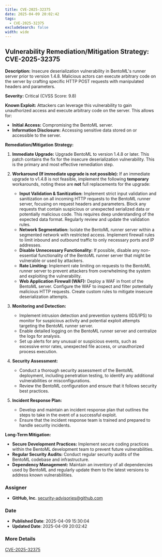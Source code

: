 ```yaml
---
title: CVE-2025-32375
date: 2025-04-09 20:02:42
tags:
  - CVE-2025-32375
excludeSearch: false
width: wide
---
```


## Vulnerability Remediation/Mitigation Strategy: CVE-2025-32375

**Description:** Insecure deserialization vulnerability in BentoML's runner server prior to version 1.4.8. Malicious actors can execute arbitrary code on the server by crafting specific HTTP POST requests with manipulated headers and parameters.

**Severity:** Critical (CVSS Score: 9.8)

**Known Exploit:** Attackers can leverage this vulnerability to gain unauthorized access and execute arbitrary code on the server. This allows for:

*   **Initial Access:**  Compromising the BentoML server.
*   **Information Disclosure:**  Accessing sensitive data stored on or accessible to the server.

**Remediation/Mitigation Strategy:**

1.  **Immediate Upgrade:** Upgrade BentoML to version 1.4.8 or later. This patch contains the fix for the insecure deserialization vulnerability. This is the primary and most effective remediation step.

2.  **Workaround (If immediate upgrade is not possible):** If an immediate upgrade to v1.4.8 is not feasible, implement the following **temporary** workarounds, noting these are **not** full replacements for the upgrade:
    *   **Input Validation & Sanitization:** Implement strict input validation and sanitization on all incoming HTTP requests to the BentoML runner server, focusing on request headers and parameters. Block any requests that contain suspicious or unexpected serialized data or potentially malicious code. This requires deep understanding of the expected data format.  Regularly review and update the validation rules.
    *   **Network Segmentation:** Isolate the BentoML runner server within a segmented network with restricted access.  Implement firewall rules to limit inbound and outbound traffic to only necessary ports and IP addresses.
    *   **Disable Unnecessary Functionality:** If possible, disable any non-essential functionality of the BentoML runner server that might be vulnerable or used by attackers.
    *   **Rate Limiting:** Implement rate limiting on requests to the BentoML runner server to prevent attackers from overwhelming the system and exploiting the vulnerability.
    *   **Web Application Firewall (WAF):**  Deploy a WAF in front of the BentoML server.  Configure the WAF to inspect and filter potentially malicious HTTP requests. Create custom rules to mitigate insecure deserialization attempts.

3.  **Monitoring and Detection:**
    *   Implement intrusion detection and prevention systems (IDS/IPS) to monitor for suspicious activity and potential exploit attempts targeting the BentoML runner server.
    *   Enable detailed logging on the BentoML runner server and centralize the logs for analysis.
    *   Set up alerts for any unusual or suspicious events, such as excessive error rates, unexpected file access, or unauthorized process execution.

4.  **Security Assessment:**
    *   Conduct a thorough security assessment of the BentoML deployment, including penetration testing, to identify any additional vulnerabilities or misconfigurations.
    *   Review the BentoML configuration and ensure that it follows security best practices.

5.  **Incident Response Plan:**
    *   Develop and maintain an incident response plan that outlines the steps to take in the event of a successful exploit.
    *   Ensure that the incident response team is trained and prepared to handle security incidents.

**Long-Term Mitigation:**

*   **Secure Development Practices:** Implement secure coding practices within the BentoML development team to prevent future vulnerabilities.
*   **Regular Security Audits:** Conduct regular security audits of the BentoML codebase and infrastructure.
*   **Dependency Management:** Maintain an inventory of all dependencies used by BentoML and regularly update them to the latest versions to address known vulnerabilities.

### Assigner
- **GitHub, Inc.** <security-advisories@github.com>

### Date
- **Published Date**: 2025-04-09 15:30:04
- **Updated Date**: 2025-04-09 20:02:42

### More Details
[CVE-2025-32375](https://www.cvedetails.com/cve/CVE-2025-32375)